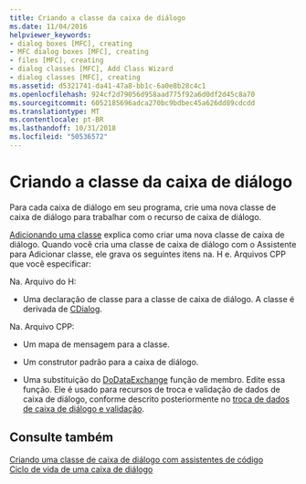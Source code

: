 ```yaml
---
title: Criando a classe da caixa de diálogo
ms.date: 11/04/2016
helpviewer_keywords:
- dialog boxes [MFC], creating
- MFC dialog boxes [MFC], creating
- files [MFC], creating
- dialog classes [MFC], Add Class Wizard
- dialog classes [MFC], creating
ms.assetid: d5321741-da41-47a8-bb1c-6a0e8b28c4c1
ms.openlocfilehash: 924cf2d79056d958aad775f92a6d0df2d45c8a70
ms.sourcegitcommit: 6052185696adca270bc9bdbec45a626dd89cdcdd
ms.translationtype: MT
ms.contentlocale: pt-BR
ms.lasthandoff: 10/31/2018
ms.locfileid: "50536572"
---
```

# <a name="creating-your-dialog-class"></a>Criando a classe da caixa de diálogo

Para cada caixa de diálogo em seu programa, crie uma nova classe de caixa de diálogo para trabalhar com o recurso de caixa de diálogo.

[Adicionando uma classe](../ide/adding-a-class-visual-cpp.md) explica como criar uma nova classe de caixa de diálogo. Quando você cria uma classe de caixa de diálogo com o Assistente para Adicionar classe, ele grava os seguintes itens na. H e. Arquivos CPP que você especificar:

Na. Arquivo do H:

- Uma declaração de classe para a classe de caixa de diálogo. A classe é derivada de [CDialog](../mfc/reference/cdialog-class.md).

Na. Arquivo CPP:

- Um mapa de mensagem para a classe.

- Um construtor padrão para a caixa de diálogo.

- Uma substituição do [DoDataExchange](../mfc/reference/cwnd-class.md#dodataexchange) função de membro. Edite essa função. Ele é usado para recursos de troca e validação de dados de caixa de diálogo, conforme descrito posteriormente no [troca de dados de caixa de diálogo e validação](../mfc/dialog-data-exchange-and-validation.md).

## <a name="see-also"></a>Consulte também

[Criando uma classe de caixa de diálogo com assistentes de código](../mfc/creating-a-dialog-class-with-code-wizards.md)<br/>
[Ciclo de vida de uma caixa de diálogo](../mfc/life-cycle-of-a-dialog-box.md)

